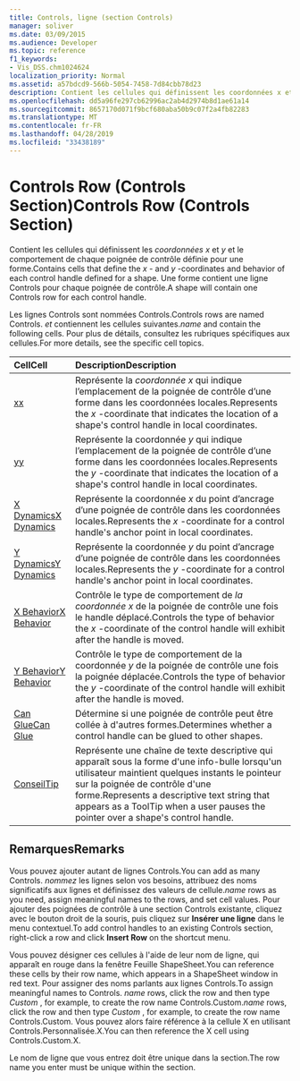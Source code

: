 ```yaml
---
title: Controls, ligne (section Controls)
manager: soliver
ms.date: 03/09/2015
ms.audience: Developer
ms.topic: reference
f1_keywords:
- Vis_DSS.chm1024624
localization_priority: Normal
ms.assetid: a57bdcd9-566b-5054-7458-7d84cbb78d23
description: Contient les cellules qui définissent les coordonnées x et y et le comportement de chaque poignée de contrôle définie pour une forme. Une forme contient une ligne Controls pour chaque poignée de contrôle.
ms.openlocfilehash: dd5a96fe297cb62996ac2ab4d2974b8d1ae61a14
ms.sourcegitcommit: 8657170d071f9bcf680aba50b9c07f2a4fb82283
ms.translationtype: MT
ms.contentlocale: fr-FR
ms.lasthandoff: 04/28/2019
ms.locfileid: "33438189"
---
```

# <a name="controls-row-controls-section"></a><span data-ttu-id="4b3f6-104">Controls Row (Controls Section)</span><span class="sxs-lookup"><span data-stu-id="4b3f6-104">Controls Row (Controls Section)</span></span>

<span data-ttu-id="4b3f6-105">Contient les cellules qui définissent les  *coordonnées x*  et  *y*  et le comportement de chaque poignée de contrôle définie pour une forme.</span><span class="sxs-lookup"><span data-stu-id="4b3f6-105">Contains cells that define the  *x*  - and  *y*  -coordinates and behavior of each control handle defined for a shape.</span></span> <span data-ttu-id="4b3f6-106">Une forme contient une ligne Controls pour chaque poignée de contrôle.</span><span class="sxs-lookup"><span data-stu-id="4b3f6-106">A shape will contain one Controls row for each control handle.</span></span> 
  
<span data-ttu-id="4b3f6-107">Les lignes Controls sont nommées Controls.</span><span class="sxs-lookup"><span data-stu-id="4b3f6-107">Controls rows are named Controls.</span></span> <span data-ttu-id="4b3f6-108">*et*  contiennent les cellules suivantes.</span><span class="sxs-lookup"><span data-stu-id="4b3f6-108">*name*  and contain the following cells.</span></span> <span data-ttu-id="4b3f6-109">Pour plus de détails, consultez les rubriques spécifiques aux cellules.</span><span class="sxs-lookup"><span data-stu-id="4b3f6-109">For more details, see the specific cell topics.</span></span> 
  
|<span data-ttu-id="4b3f6-110">**Cell**</span><span class="sxs-lookup"><span data-stu-id="4b3f6-110">**Cell**</span></span>|<span data-ttu-id="4b3f6-111">**Description**</span><span class="sxs-lookup"><span data-stu-id="4b3f6-111">**Description**</span></span>|
|:-----|:-----|
|[<span data-ttu-id="4b3f6-112">x</span><span class="sxs-lookup"><span data-stu-id="4b3f6-112">x</span></span>](x-cell-controls-section.md) <br/> |<span data-ttu-id="4b3f6-113">Représente la  *coordonnée x*  qui indique l’emplacement de la poignée de contrôle d’une forme dans les coordonnées locales.</span><span class="sxs-lookup"><span data-stu-id="4b3f6-113">Represents the  *x*  -coordinate that indicates the location of a shape's control handle in local coordinates.</span></span>  <br/> |
|[<span data-ttu-id="4b3f6-114">y</span><span class="sxs-lookup"><span data-stu-id="4b3f6-114">y</span></span>](y-cell-controls-section.md) <br/> |<span data-ttu-id="4b3f6-115">Représente la coordonnée  *y*  qui indique l’emplacement de la poignée de contrôle d’une forme dans les coordonnées locales.</span><span class="sxs-lookup"><span data-stu-id="4b3f6-115">Represents the  *y*  -coordinate that indicates the location of a shape's control handle in local coordinates.</span></span>  <br/> |
|[<span data-ttu-id="4b3f6-116">X Dynamics</span><span class="sxs-lookup"><span data-stu-id="4b3f6-116">X Dynamics</span></span>](x-dynamics-cell-controls-section.md) <br/> |<span data-ttu-id="4b3f6-117">Représente la coordonnée  *x*  du point d’ancrage d’une poignée de contrôle dans les coordonnées locales.</span><span class="sxs-lookup"><span data-stu-id="4b3f6-117">Represents the  *x*  -coordinate for a control handle's anchor point in local coordinates.</span></span>  <br/> |
|[<span data-ttu-id="4b3f6-118">Y Dynamics</span><span class="sxs-lookup"><span data-stu-id="4b3f6-118">Y Dynamics</span></span>](y-dynamics-cell-controls-section.md) <br/> |<span data-ttu-id="4b3f6-119">Représente la coordonnée  *y*  du point d’ancrage d’une poignée de contrôle dans les coordonnées locales.</span><span class="sxs-lookup"><span data-stu-id="4b3f6-119">Represents the  *y*  -coordinate for a control handle's anchor point in local coordinates.</span></span>  <br/> |
|[<span data-ttu-id="4b3f6-120">X Behavior</span><span class="sxs-lookup"><span data-stu-id="4b3f6-120">X Behavior</span></span>](x-behavior-cell-controls-section.md) <br/> |<span data-ttu-id="4b3f6-121">Contrôle le type de comportement de  *la coordonnée x*  de la poignée de contrôle une fois le handle déplacé.</span><span class="sxs-lookup"><span data-stu-id="4b3f6-121">Controls the type of behavior the  *x*  -coordinate of the control handle will exhibit after the handle is moved.</span></span>  <br/> |
|[<span data-ttu-id="4b3f6-122">Y Behavior</span><span class="sxs-lookup"><span data-stu-id="4b3f6-122">Y Behavior</span></span>](y-behavior-cell-controls-section.md) <br/> |<span data-ttu-id="4b3f6-123">Contrôle le type de comportement de la coordonnée  *y*  de la poignée de contrôle une fois la poignée déplacée.</span><span class="sxs-lookup"><span data-stu-id="4b3f6-123">Controls the type of behavior the  *y*  -coordinate of the control handle will exhibit after the handle is moved.</span></span>  <br/> |
|[<span data-ttu-id="4b3f6-124">Can Glue</span><span class="sxs-lookup"><span data-stu-id="4b3f6-124">Can Glue</span></span>](can-glue-cell-controls-section.md) <br/> |<span data-ttu-id="4b3f6-125">Détermine si une poignée de contrôle peut être collée à d'autres formes.</span><span class="sxs-lookup"><span data-stu-id="4b3f6-125">Determines whether a control handle can be glued to other shapes.</span></span>  <br/> |
|[<span data-ttu-id="4b3f6-126">Conseil</span><span class="sxs-lookup"><span data-stu-id="4b3f6-126">Tip</span></span>](tip-cell-controls-section.md) <br/> |<span data-ttu-id="4b3f6-127">Représente une chaîne de texte descriptive qui apparaît sous la forme d'une info-bulle lorsqu'un utilisateur maintient quelques instants le pointeur sur la poignée de contrôle d'une forme.</span><span class="sxs-lookup"><span data-stu-id="4b3f6-127">Represents a descriptive text string that appears as a ToolTip when a user pauses the pointer over a shape's control handle.</span></span>  <br/> |
   
## <a name="remarks"></a><span data-ttu-id="4b3f6-128">Remarques</span><span class="sxs-lookup"><span data-stu-id="4b3f6-128">Remarks</span></span>

 <span data-ttu-id="4b3f6-129">Vous pouvez ajouter autant de lignes Controls.</span><span class="sxs-lookup"><span data-stu-id="4b3f6-129">You can add as many Controls.</span></span>  <span data-ttu-id="4b3f6-130">*nommez*  les lignes selon vos besoins, attribuez des noms significatifs aux lignes et définissez des valeurs de cellule.</span><span class="sxs-lookup"><span data-stu-id="4b3f6-130">*name*  rows as you need, assign meaningful names to the rows, and set cell values.</span></span> <span data-ttu-id="4b3f6-131">Pour ajouter des poignées de contrôle à une section Controls existante, cliquez avec le bouton droit de la souris, puis cliquez sur **Insérer une ligne** dans le menu contextuel.</span><span class="sxs-lookup"><span data-stu-id="4b3f6-131">To add control handles to an existing Controls section, right-click a row and click **Insert Row** on the shortcut menu.</span></span> 
  
<span data-ttu-id="4b3f6-132">Vous pouvez désigner ces cellules à l'aide de leur nom de ligne, qui apparaît en rouge dans la fenêtre Feuille ShapeSheet.</span><span class="sxs-lookup"><span data-stu-id="4b3f6-132">You can reference these cells by their row name, which appears in a ShapeSheet window in red text.</span></span> <span data-ttu-id="4b3f6-133">Pour assigner des noms parlants aux lignes Controls.</span><span class="sxs-lookup"><span data-stu-id="4b3f6-133">To assign meaningful names to Controls.</span></span> <span data-ttu-id="4b3f6-134">*name*  rows, click the row and then type  *Custom*  , for example, to create the row name Controls.Custom.</span><span class="sxs-lookup"><span data-stu-id="4b3f6-134">*name*  rows, click the row and then type  *Custom*  , for example, to create the row name Controls.Custom.</span></span> <span data-ttu-id="4b3f6-135">Vous pouvez alors faire référence à la cellule X en utilisant Controls.Personnalisée.X.</span><span class="sxs-lookup"><span data-stu-id="4b3f6-135">You can then reference the X cell using Controls.Custom.X.</span></span> 
  
<span data-ttu-id="4b3f6-136">Le nom de ligne que vous entrez doit être unique dans la section.</span><span class="sxs-lookup"><span data-stu-id="4b3f6-136">The row name you enter must be unique within the section.</span></span>
  

